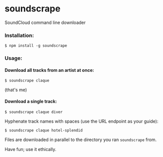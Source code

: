 # soundscrape

SoundCloud command line downloader


### Installation:

```
$ npm install -g soundscrape
```


### Usage:

#### Download all tracks from an artist at once:

```
$ soundscrape claque
```
(that's me)


#### Download a single track:

```
$ soundscrape claque diver
```

Hyphenate track names with spaces (use the URL endpoint as your guide):

```
$ soundscrape claque hotel-splendid
```

Files are downloaded in parallel to the directory you ran `soundscrape` from.

Have fun; use it ethically.
